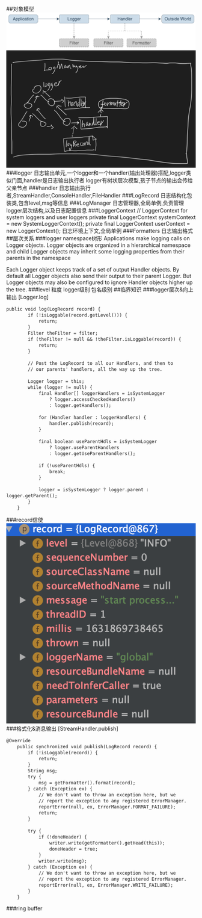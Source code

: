 ##对象模型
![](.z_jdk_logging_模型_images/e279cda0.png)
![](.z_jdk_logging_模型_images/dff104db.png)
[](https://docs.oracle.com/javase/10/core/java-logging-overview.htm#JSCOR-GUID-B83B652C-17EA-48D9-93D2-563AE1FF8EDA)
###logger
日志输出单元,一个logger和一个handler(输出处理器)搭配,logger类似门面,handler是日志输出执行者
logger有树状层次模型,孩子节点的输出会传给父亲节点
###handler
日志输出执行者,StreamHandler,ConsoleHandler,FileHandler
###LogRecord
日志结构化包装类,包含level,msg等信息
###LogManager
日志管理器,全局单例,负责管理logger层次结构,以及日志配置信息
###LoggerContext
// LoggerContext for system loggers and user loggers
private final LoggerContext systemContext = new SystemLoggerContext();
private final LoggerContext userContext = new LoggerContext();
日志环境上下文,全局单例
###Formatters
日志输出格式
##层次关系
###logger namespace树形
Applications make logging calls on Logger objects. 
Logger objects are organized in a hierarchical namespace and child Logger objects may inherit some logging properties from their parents in the namespace

Each Logger object keeps track of a set of output Handler objects. By default all Logger objects also send their output to their parent Logger. 
But Logger objects may also be configured to ignore Handler objects higher up the tree.
###level 粒度
logger级别
包名级别
##临界知识
###logger层次&向上输出
[Logger.log]
```
public void log(LogRecord record) {
        if (!isLoggable(record.getLevel())) {
            return;
        }
        Filter theFilter = filter;
        if (theFilter != null && !theFilter.isLoggable(record)) {
            return;
        }

        // Post the LogRecord to all our Handlers, and then to
        // our parents' handlers, all the way up the tree.

        Logger logger = this;
        while (logger != null) {
            final Handler[] loggerHandlers = isSystemLogger
                ? logger.accessCheckedHandlers()
                : logger.getHandlers();

            for (Handler handler : loggerHandlers) {
                handler.publish(record);
            }

            final boolean useParentHdls = isSystemLogger
                ? logger.useParentHandlers
                : logger.getUseParentHandlers();

            if (!useParentHdls) {
                break;
            }

            logger = isSystemLogger ? logger.parent : logger.getParent();
        }
    }
```
###record信使
![](.z_jdk_logging_模型_images/b1406e49.png)
###格式化&消息输出
[StreamHandler.publish]
```
@Override
    public synchronized void publish(LogRecord record) {
        if (!isLoggable(record)) {
            return;
        }
        String msg;
        try {
            msg = getFormatter().format(record);
        } catch (Exception ex) {
            // We don't want to throw an exception here, but we
            // report the exception to any registered ErrorManager.
            reportError(null, ex, ErrorManager.FORMAT_FAILURE);
            return;
        }

        try {
            if (!doneHeader) {
                writer.write(getFormatter().getHead(this));
                doneHeader = true;
            }
            writer.write(msg);
        } catch (Exception ex) {
            // We don't want to throw an exception here, but we
            // report the exception to any registered ErrorManager.
            reportError(null, ex, ErrorManager.WRITE_FAILURE);
        }
    }
```
###ring buffer
